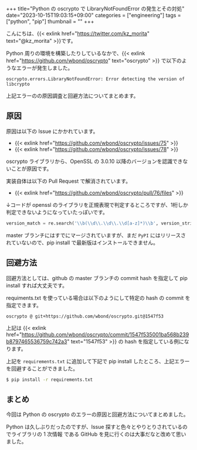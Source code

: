 +++
title="Python の oscrypto で LibraryNotFoundError の発生とその対処"
date="2023-10-15T19:03:15+09:00"
categories = ["engineering"]
tags = ["python", "pip"]
thumbnail = ""
+++

こんにちは、{{< exlink href="https://twitter.com/kz_morita" text="@kz_morita" >}}です。

Python 周りの環境を構築したりしているなかで、{{< exlink href="https://github.com/wbond/oscrypto" text="oscrypto" >}} で以下のようなエラーが発生しました。

```
oscrypto.errors.LibraryNotFoundError: Error detecting the version of libcrypto
```


上記エラーのの原因調査と回避方法についてまとめます。

## 原因

原因は以下の Issue にかかれています。

- {{< exlink href="https://github.com/wbond/oscrypto/issues/75" >}}
- {{< exlink href="https://github.com/wbond/oscrypto/issues/78" >}}

oscrypto ライブラリから、OpenSSL の 3.0.10 以降のバージョンを認識できないことが原因です。


実装自体は以下の Pull Request で解消されています。

- {{< exlink href="https://github.com/wbond/oscrypto/pull/76/files" >}}

↓コードが openssl のライブラリを正規表現で判定するところですが、1桁しか判定できないようになっていたっぽいです。
```python
version_match = re.search('\\b(\\d\\.\\d\\.\\d[a-z]*)\\b', version_string)
```

master ブランチにはすでにマージされていますが、まだ `PyPI` にはリリースされていないので、pip install で最新版はインストールできません。

## 回避方法

回避方法としては、github の master ブランチの commit hash を指定して pip install すれば大丈夫です。

requiments.txt を使っている場合は以下のようにして特定の hash の commit を指定できます。

```
oscrypto @ git+https://github.com/wbond/oscrypto.git@1547f53
```

上記は {{< exlink href="https://github.com/wbond/oscrypto/commit/1547f535001ba568b239b8797465536759c742a3" text="1547f53" >}} の hash を指定している例になります。

上記を `requirements.txt` に追加して下記で pip install したところ、上記エラーを回避することができました。

```bash
$ pip install -r requirements.txt
```

## まとめ

今回は Python の oscrypto のエラーの原因と回避方法についてまとめました。

Python は久しぶりだったのですが、Issue 探すと色々とやりとりされているのでライブラリの 1 次情報 である GitHub を見に行くのは大事だなと改めて思いました。
